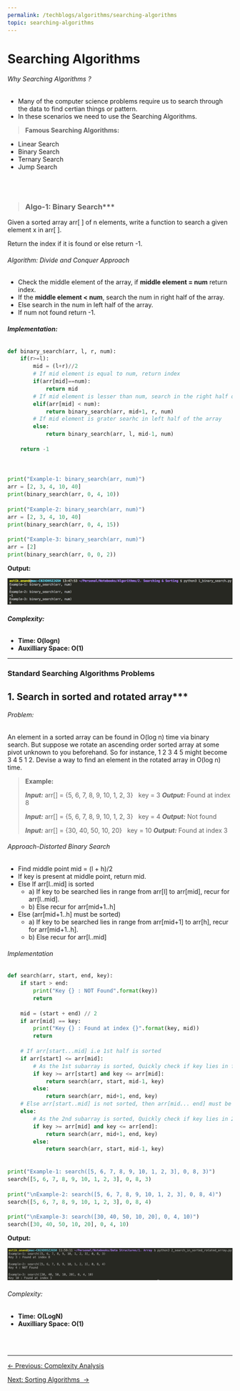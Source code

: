 ```yaml
---
permalink: /techblogs/algorithms/searching-algorithms
topic: searching-algorithms
---
```




# Searching Algorithms

###### Why Searching Algorithms ?

- Many of the computer science problems require us to search through the data to find certian things or pattern. 
- In these scenarios we need to use the Searching Algorithms.

> **Famous Searching Algorithms:**

- Linear Search
- Binary Search
- Ternary Search
- Jump Search



<br>

<br>

> ### Algo-1: Binary Search***

Given a sorted array arr[ ] of n elements, write a function to search a given element x in arr[ ].

Return the index if it is found or else return -1.

###### Algorithm: Divide and Conquer Approach

- Check the middle element of the array, if **middle element = num** return index. 
- If the **middle element < num**, search the num in right half of the array. 
- Else search in the num in left half of the array.
- If num not found return -1.

###### **Implementation:**

```python
def binary_search(arr, l, r, num):
    if(r>=l):
        mid = (l+r)//2
        # If mid element is equal to num, return index
        if(arr[mid]==num):
            return mid
        # If mid element is lesser than num, search in the right half of the array
        elif(arr[mid] < num):
            return binary_search(arr, mid+1, r, num)
        # If mid element is grater searhc in left half of the array
        else:
            return binary_search(arr, l, mid-1, num)
    
    return -1



print("Example-1: binary_search(arr, num)")
arr = [2, 3, 4, 10, 40]
print(binary_search(arr, 0, 4, 10))

print("Example-2: binary_search(arr, num)")
arr = [2, 3, 4, 10, 40]
print(binary_search(arr, 0, 4, 15))

print("Example-3: binary_search(arr, num)")
arr = [2]
print(binary_search(arr, 0, 0, 2))
```

**Output:**

![binary_search_output](assets/binary_search_output.png)

###### **Complexity:**

- **Time: O(logn)**
- **Auxilliary Space: O(1)**



----

### Standard Searching Algorithms Problems

## 1. Search in sorted and rotated array***

###### Problem:

An element in a sorted array can be found in O(log n) time via binary search. But suppose we rotate an ascending order sorted array at some pivot unknown to you beforehand. So for instance, 1 2 3 4 5 might become 3 4 5 1 2. Devise a way to find an element in the rotated array in O(log n) time.

> **Example:**
>
> ***Input:*** arr[] = {5, 6, 7, 8, 9, 10, 1, 2, 3} &nbsp; key = 3
> ***Output:*** Found at index 8
>
> 
>
> ***Input:*** arr[] = {5, 6, 7, 8, 9, 10, 1, 2, 3} &nbsp; key = 4
> ***Output:*** Not found
>
> 
>
> ***Input:*** arr[] = {30, 40, 50, 10, 20} &nbsp; key = 10
> ***Output:*** Found at index 3

###### Approach-Distorted Binary Search

- Find middle point mid = (l + h)/2
- If key is present at middle point, return mid.
- Else If arr[l..mid] is sorted
  - a) If key to be searched lies in range from arr[l] to arr[mid], recur for arr[l..mid].
  - b) Else recur for arr[mid+1..h]
- Else (arr[mid+1..h] must be sorted)
  - a) If key to be searched lies in range from arr[mid+1] to arr[h], recur for arr[mid+1..h].
  - b) Else recur for arr[l..mid] 

###### Implementation

```python
def search(arr, start, end, key): 
    if start > end:
        print("Key {} : NOT Found".format(key))
        return
      
    mid = (start + end) // 2
    if arr[mid] == key:
        print("Key {} : Found at index {}".format(key, mid))
        return
  
    # If arr[start...mid] i.e 1st half is sorted  
    if arr[start] <= arr[mid]: 
        # As the 1st subarray is sorted, Quickly check if key lies in first half or 2nd half  
        if key >= arr[start] and key <= arr[mid]: 
            return search(arr, start, mid-1, key)
        else:
            return search(arr, mid+1, end, key) 
    # Else arr[start..mid] is not sorted, then arr[mid... end] must be sorted
    else:
        # As the 2nd subarray is sorted, Quickly check if key lies in 2nd half or first half
        if key >= arr[mid] and key <= arr[end]: 
            return search(arr, mid+1, end, key)
        else:
            return search(arr, start, mid-1, key)


print("Example-1: search([5, 6, 7, 8, 9, 10, 1, 2, 3], 0, 8, 3)")
search([5, 6, 7, 8, 9, 10, 1, 2, 3], 0, 8, 3)

print("\nExample-2: search([5, 6, 7, 8, 9, 10, 1, 2, 3], 0, 8, 4)")
search([5, 6, 7, 8, 9, 10, 1, 2, 3], 0, 8, 4)

print("\nExample-3: search([30, 40, 50, 10, 20], 0, 4, 10)")
search([30, 40, 50, 10, 20], 0, 4, 10)
```

**Output:**

![serach_sorted_rotated_array_output](assets/serach_sorted_rotated_array_output.png)

###### Complexity:

- **Time:** **O(LogN)** 
- **Auxilliary Space:** **O(1)**



<br>

<br>

------

<a href="complexity-analysis" class="prev-button">&larr; Previous: Complexity Analysis</a>   

<a href="sorting-algorithms" class="next-button">Next: Sorting Algorithms  &rarr;</a>

